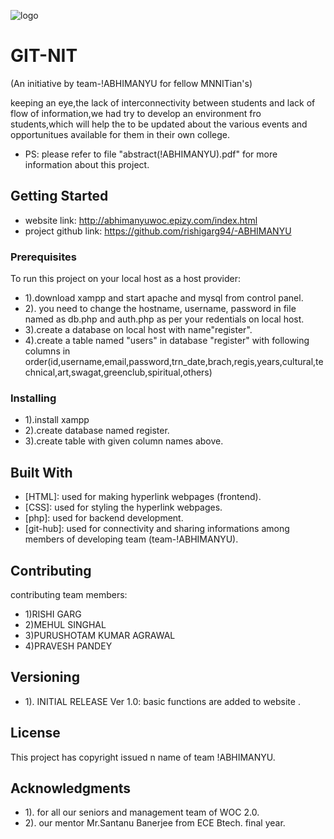 ![logo](logo1.png)
# GIT-NIT

 (An initiative by team-!ABHIMANYU for fellow MNNITian's)

keeping an eye,the lack of interconnectivity between students and lack of flow of information,we had try to develop an environment fro students,which will help the to be updated about the various events and opportunitues available for them in their own college.
* PS: please refer to file "abstract(!ABHIMANYU).pdf" for more information about this project.

## Getting Started

* website link: http://abhimanyuwoc.epizy.com/index.html
* project github link: https://github.com/rishigarg94/-ABHIMANYU

### Prerequisites
To run this project on your local host as a host provider:
* 1).download xampp and start apache and mysql from control panel.
* 2). you need to change the hostname, username, password in file named as db.php and auth.php as per your redentials on local host.
* 3).create a database on local host with name"register".
* 4).create a table named "users" in database "register" with following columns in order(id,username,email,password,trn_date,brach,regis,years,cultural,technical,art,swagat,greenclub,spiritual,others)



### Installing

* 1).install xampp
* 2).create database named register.
* 3).create table with given column names above.


## Built With

* [HTML]: used for making hyperlink webpages (frontend).
* [CSS]: used for styling the hyperlink webpages.
* [php]: used for backend development.
* [git-hub]: used for connectivity and sharing informations among members of developing team (team-!ABHIMANYU).

## Contributing

contributing team members:
* 1)RISHI GARG
* 2)MEHUL SINGHAL
* 3)PURUSHOTAM KUMAR AGRAWAL
* 4)PRAVESH PANDEY

## Versioning

* 1). INITIAL RELEASE Ver 1.0: basic functions are added to website .

## License

This project has copyright issued n name of team !ABHIMANYU.

## Acknowledgments

* 1). for all our seniors and management team of WOC 2.0.
* 2). our mentor Mr.Santanu Banerjee from ECE Btech. final year.

##
